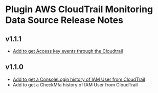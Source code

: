 # Plugin AWS CloudTrail Monitoring Data Source Release Notes

## v1.1.1
* [Add to get Access key events through the Cloudtrail](https://github.com/cloudforet-io/plugin-aws-cloudtrail-mon-datasource/issues/9)

## v1.1.0
* [Add to get a ConsoleLogin history of IAM User from CloudTrail](https://github.com/cloudforet-io/plugin-aws-cloudtrail-mon-datasource/issues/3)
* Add to get a CheckMfa history of IAM User from CloudTrail

